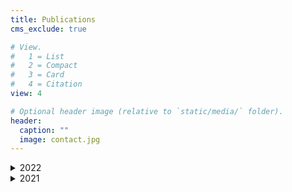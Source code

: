 ```yaml
---
title: Publications
cms_exclude: true

# View.
#   1 = List
#   2 = Compact
#   3 = Card
#   4 = Citation
view: 4

# Optional header image (relative to `static/media/` folder).
header:
  caption: ""
  image: contact.jpg
---
```


<details>
  <summary>2022</summary>

- __Moore, E.M., Eaves, S.R., Norton, K.P., Mackintosh, A.N., Anderson, B.M., Dowling, L.H. and Hidy, A.J., 2022.__ [Climate reconstructions for the Last Glacial Maximum from a simple cirque glacier in Fiordland, New Zealand.](https://doi.org/10.1016/j.quascirev.2021.107281) _Quaternary Science Reviews_ 275, p.107281.

- __Tielidze, L.G., Eaves, S.R., Norton, K.P., Mackintosh, A.N. and Hidy, A.J., 2022.__ [Cosmogenic 10Be constraints on deglacial snowline rise in the Southern Alps, New Zealand.](https://doi.org/10.1016/j.quascirev.2022.107548) _Quaternary Science Reviews_ 286, p.107548.

- __Whitmore, R.J., Norton, K.P., Ashworth, L. and Mackintosh, A.N., 2022.__ [Sequential quartz purification of 125–63 µm material for in-situ cosmogenic nuclide analysis.](https://doi.org/10.1016/j.nimb.2021.11.011) _Nuclear Instruments and Methods in Physics Research Section B: Beam Interactions with Materials and Atoms_ 511, pp.105-112.

- __Wilkinson, C., Stahl, T., Jones, K., Fujioka, T., Fink, D. and Norton, K.P., 2022.__ [Delayed 10Be dilution in detrital quartz following extensive coseismic landsliding: A 2016 Kaikōura earthquake case study.](https://doi.org/10.1016/j.epsl.2022.117392) _Earth and Planetary Science Letters_ 581, p.117392.


</details>

<details> 
  <summary>2021</summary>

- __Dowling, L., Eaves, S., Norton, K., Mackintosh, A., Anderson, B., Hidy, A., Lorrey, A., Vargo, L., Ryan, M. and Tims, S., 2021.__ [Local summer insolation and greenhouse gas forcing drove warming and glacier retreat in New Zealand during the Holocene.](https://doi.org/10.1016/j.quascirev.2021.107068), _Quaternary Science Reviews_ 266, p.107068.

- __Jones, R.S., Whitmore, R.J., Mackintosh, A.N., Norton, K.P., Eaves, S.R., Stutz, J. and Christl, M., 2021.__ [Regional-scale abrupt Mid-Holocene ice sheet thinning in the western Ross Sea, Antarctica](https://doi.org/10.1130/G48347.1) _Geology_ 49(3), pp.278-282.
  
- __Moore, E., 2021.__ [The Glacial History of Rocky Top Cirque, Southeast Fiordland, New Zealand](https://openaccess.wgtn.ac.nz/ndownloader/files/28005123) (MSc. dissertation, Open Access Victoria University of Wellington| Te Herenga Waka).

- __Raab, G., Martin, A.P., Norton, K.P., Christl, M., Scarciglia, F. and Egli, M., 2021.__ [Complex patterns of schist tor exposure and surface uplift, Otago (New Zealand).](https://doi.org/10.1016/j.geomorph.2021.107849) _Geomorphology_ 389, p.107849.
  
</details>

